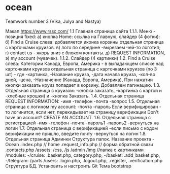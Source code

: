 # ocean
Teamwork number 3 (Vika, Julya and Nastya)

Макап https://www.rssc.com/
1.1 Главная страница сайта
1.1.1. Меню - позиция fixed:
а) кнопка Home: ссылка на Главную, слайдер (4 фотки):
б) Find a Cruise слева: добавляется иконка корзины
отдельная страница с карточками круизов.
в) лого по середине -вырезаем чей-то логотип;
г) contact us - якорь вниз с блоком контакты.
д) REQUEST INFORMATION,
э) my account (чувачек).
1.1.2. Слайдер (4 картинки)
1.2. Find a Cruise слева:
Категории Канада, Европа, Америка - в выпадающем списке над карточками круизов
отдельная страница с карточками круизов (по 3 шт) - где
-картинка,
-Название круиза,
-дата начала круиза,
-кол-во дней,
-цена,
-Назначение (Канада, Европа, Америка),
При нажатии кнопки заказать круиз попадает в корзину.
Добавляем пагинацию.
1.3. Отдельная страница с круизом:
-кнопка заказать,
-картинка с картой и
-хлебные крошки) и
-кнопка Заказать.
1.4. Отдельная страница REQUEST INFORMATION:
-имя
-телефон
-почта
-вопрос
1.5. Отдельная страница с логином my account:
-почта
-пароль
Если верифицирован - то логинится, если нет, перекидывает на страницу верификации
Don't have an account? CREATE AN ACCOUNT.
1.6. Отдельная страница с регистрацией
-имя
-телефон
-почта
-пароль1
-пароль2
-вернуться на логин
1.7. Отдельная страница с верификацией
-если письмо с кодом верификации не пришло, введите почту
-вернуться на логин
1.8. Отдельная страница Админки
Структура папок.
Название проекта - Ocean
.index.php // home
.request_info.php // форма обратной связи
.contacts.php
/assets: /css, /js
/admin
/img //папка с картинками
/modules:
-/сruise: .basket.php, category.php,
-/basket: .add_basket.php,
-/telegram:
/parts
/users: .login.php, .logout.php, .register, .verification.php
Структура БД.
Установить и настроить Git
Тема bootstrap